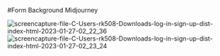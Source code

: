 #Form Background Midjourney

![screencapture-file-C-Users-rk508-Downloads-log-in-sign-up-dist-index-html-2023-01-27-02_22_36](https://user-images.githubusercontent.com/111306657/214954603-75972f0b-7093-498c-bacf-f20eb03b35ba.png)
![screencapture-file-C-Users-rk508-Downloads-log-in-sign-up-dist-index-html-2023-01-27-02_23_24](https://user-images.githubusercontent.com/111306657/214954637-19622ead-300d-4e0d-973c-9ddd7b932d2a.png)
